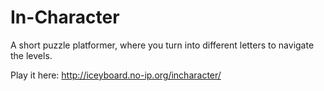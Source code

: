 # In-Character
A short puzzle platformer, where you turn into different letters to navigate the levels.

Play it here: http://iceyboard.no-ip.org/incharacter/
